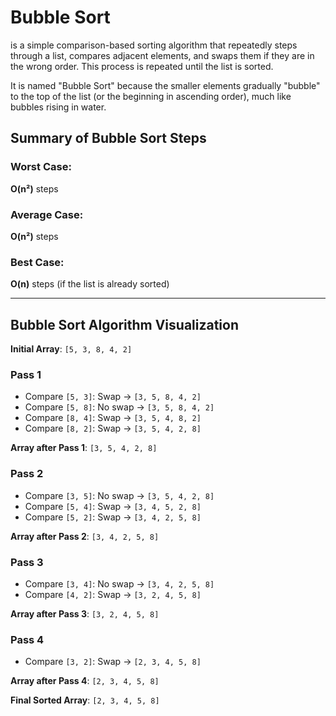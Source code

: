 # Bubble Sort

is a simple comparison-based sorting algorithm that repeatedly steps through a list, compares adjacent elements, and
swaps them if they are in the wrong order. This process is repeated until the list is sorted.

It is named "Bubble Sort" because the smaller elements gradually "bubble" to the top of the list (or the beginning in
ascending order), much like bubbles rising in water.

## Summary of Bubble Sort Steps

### Worst Case:

**O(n²)** steps

### Average Case:

**O(n²)** steps

### Best Case:

**O(n)** steps (if the list is already sorted)

--- 
## Bubble Sort Algorithm Visualization

**Initial Array**: `[5, 3, 8, 4, 2]`

### Pass 1

- Compare `[5, 3]`: Swap → `[3, 5, 8, 4, 2]`
- Compare `[5, 8]`: No swap → `[3, 5, 8, 4, 2]`
- Compare `[8, 4]`: Swap → `[3, 5, 4, 8, 2]`
- Compare `[8, 2]`: Swap → `[3, 5, 4, 2, 8]`

**Array after Pass 1**: `[3, 5, 4, 2, 8]`

### Pass 2

- Compare `[3, 5]`: No swap → `[3, 5, 4, 2, 8]`
- Compare `[5, 4]`: Swap → `[3, 4, 5, 2, 8]`
- Compare `[5, 2]`: Swap → `[3, 4, 2, 5, 8]`

**Array after Pass 2**: `[3, 4, 2, 5, 8]`

### Pass 3

- Compare `[3, 4]`: No swap → `[3, 4, 2, 5, 8]`
- Compare `[4, 2]`: Swap → `[3, 2, 4, 5, 8]`

**Array after Pass 3**: `[3, 2, 4, 5, 8]`

### Pass 4

- Compare `[3, 2]`: Swap → `[2, 3, 4, 5, 8]`

**Array after Pass 4**: `[2, 3, 4, 5, 8]`

**Final Sorted Array**: `[2, 3, 4, 5, 8]`

